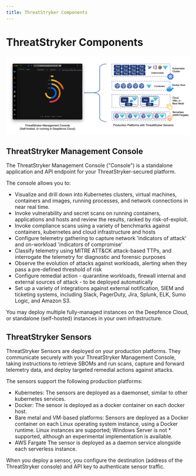 ```yaml
---
title: ThreatStryker Components
---
```


# ThreatStryker Components

![Deepfence ThreatStryker Components](../img/deepfence_architecture.jpg)

## ThreatStryker Management Console


The ThreatStryker Management Console ("Console") is a standalone application and API endpoint for your ThreatStryker-secured platform. 

The console allows you to:

* Visualize and drill down into Kubernetes clusters, virtual machines, containers and images, running processes, and network connections in near real time.
* Invoke vulnerability and secret scans on running containers, applications and hosts and review the results, ranked by risk-of-exploit.
* Invoke compliance scans using a variety of benchmarks against containers, kubernetes and cloud infrastructure and hosts
* Configure telemetry gathering to capture network 'indicators of attack' and on-workload 'indicators of compromise'
* Classify telemetry using MITRE ATT&CK attack-based TTPs, and interrogate the telemetry for diagnostic and forensic purposes
* Observe the evolution of attacks against workloads, alerting when they pass a pre-defined threshold of risk
* Configure remedial action - quarantine workloads, firewall internal and external sources of attack - to be deployed automatically
* Set up a variety of integrations against external notification, SIEM and ticketing systems, including Slack, PagerDuty, Jira, Splunk, ELK, Sumo Logic, and Amazon S3.

You may deploy multiple fully-managed instances on the Deepfence Cloud, or standalone (self-hosted) instances in your own infrastructure.

## ThreatStryker Sensors

ThreatStryker Sensors are deployed on your production platforms. They communicate securely with your ThreatStryker Management Console, taking instructions to retrieve SBOMs and run scans, capture and forward telemetry data, and deploy targeted remedial actions against attacks.

The sensors support the following production platforms:

* Kubernetes: The sensors are deployed as a daemonset, similar to other kubernetes services.
* Docker: The sensor is deployed as a docker container on each docker host.
* Bare metal and VM-based platforms: Sensors are deployed as a Docker container on each Linux operating system instance, using a Docker runtime. Linux instances are supported; Windows Server is not * supported, although an experimental implementation is available.
* AWS Fargate The sensor is deployed as a daemon service alongside each serverless instance.

When you deploy a sensor, you configure the destination (address of the ThreatStryker console) and API key to authenticate sensor traffic.